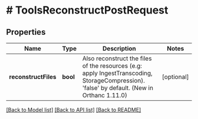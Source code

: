 # # ToolsReconstructPostRequest

## Properties

Name | Type | Description | Notes
------------ | ------------- | ------------- | -------------
**reconstructFiles** | **bool** | Also reconstruct the files of the resources (e.g: apply IngestTranscoding, StorageCompression). &#39;false&#39; by default. (New in Orthanc 1.11.0) | [optional]

[[Back to Model list]](../../README.md#models) [[Back to API list]](../../README.md#endpoints) [[Back to README]](../../README.md)
